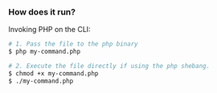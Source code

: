 ### How does it run?

Invoking PHP on the CLI:

```sh
# 1. Pass the file to the php binary
$ php my-command.php
```
<!-- .element: class="fragment" -->

```sh
# 2. Execute the file directly if using the php shebang.
$ chmod +x my-command.php
$ ./my-command.php
```
<!-- .element: class="fragment" -->
